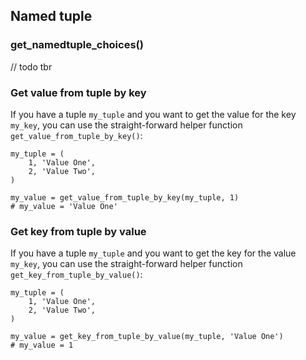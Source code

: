 ## Named tuple

### get_namedtuple_choices()

// todo tbr

### Get value from tuple by key

If you have a tuple ``my_tuple`` and you want to get the value for the key `my_key`, you can use the
straight-forward helper function ``get_value_from_tuple_by_key()``:

```
my_tuple = (
    1, 'Value One',
    2, 'Value Two',
)

my_value = get_value_from_tuple_by_key(my_tuple, 1)
# my_value = 'Value One'
```

### Get key from tuple by value

If you have a tuple ``my_tuple`` and you want to get the key for the value `my_key`, you can use the
straight-forward helper function ``get_key_from_tuple_by_value()``:

```
my_tuple = (
    1, 'Value One',
    2, 'Value Two',
)

my_value = get_key_from_tuple_by_value(my_tuple, 'Value One')
# my_value = 1
```
